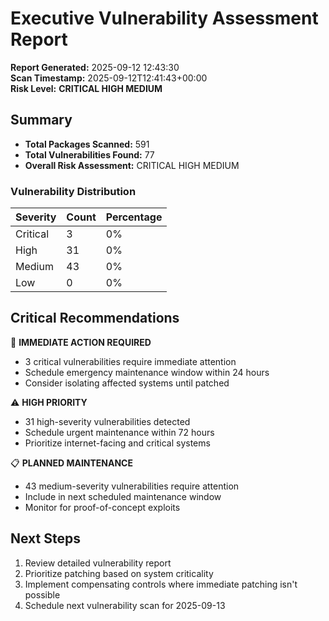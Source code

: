 # Executive Vulnerability Assessment Report

**Report Generated:** 2025-09-12 12:43:30  
**Scan Timestamp:** 2025-09-12T12:41:43+00:00  
**Risk Level:** **CRITICAL
HIGH
MEDIUM**

## Summary

- **Total Packages Scanned:** 591
- **Total Vulnerabilities Found:** 77
- **Overall Risk Assessment:** CRITICAL
HIGH
MEDIUM

### Vulnerability Distribution

| Severity | Count | Percentage |
|----------|-------|------------|
| Critical | 3 | 0% |
| High     | 31 | 0% |
| Medium   | 43 | 0% |
| Low      | 0 | 0% |

## Critical Recommendations

🚨 **IMMEDIATE ACTION REQUIRED**
- 3 critical vulnerabilities require immediate attention
- Schedule emergency maintenance window within 24 hours
- Consider isolating affected systems until patched

⚠️  **HIGH PRIORITY**
- 31 high-severity vulnerabilities detected
- Schedule urgent maintenance within 72 hours
- Prioritize internet-facing and critical systems

📋 **PLANNED MAINTENANCE**
- 43 medium-severity vulnerabilities require attention
- Include in next scheduled maintenance window
- Monitor for proof-of-concept exploits

## Next Steps

1. Review detailed vulnerability report
2. Prioritize patching based on system criticality
3. Implement compensating controls where immediate patching isn't possible
4. Schedule next vulnerability scan for 2025-09-13

